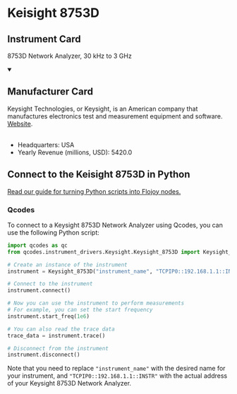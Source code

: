 
# Keisight 8753D

## Instrument Card

8753D Network Analyzer, 30 kHz to 3 GHz

<details open>
<summary><h2>Manufacturer Card</h2></summary>
Keysight Technologies, or Keysight, is an American company that manufactures electronics test and measurement equipment and software. <a href=https://www.keysight.com/us/en/home.html>Website</a>.
<br><br>
<ul>
  <li>Headquarters: USA</li>
  <li>Yearly Revenue (millions, USD): 5420.0</li>
</ul>
</details>

## Connect to the Keisight 8753D in Python

[Read our guide for turning Python scripts into Flojoy nodes.](https://docs.flojoy.ai/custom-nodes/creating-custom-node/)


### Qcodes

To connect to a Keysight 8753D Network Analyzer using Qcodes, you can use the following Python script:

```python
import qcodes as qc
from qcodes.instrument_drivers.Keysight.Keysight_8753D import Keysight_8753D

# Create an instance of the instrument
instrument = Keysight_8753D("instrument_name", "TCPIP0::192.168.1.1::INSTR")

# Connect to the instrument
instrument.connect()

# Now you can use the instrument to perform measurements
# For example, you can set the start frequency
instrument.start_freq(1e6)

# You can also read the trace data
trace_data = instrument.trace()

# Disconnect from the instrument
instrument.disconnect()
```

Note that you need to replace `"instrument_name"` with the desired name for your instrument, and `"TCPIP0::192.168.1.1::INSTR"` with the actual address of your Keysight 8753D Network Analyzer.

